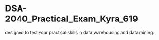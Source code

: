 # DSA-2040_Practical_Exam_Kyra_619
designed to test your practical skills in data warehousing and data mining. 

